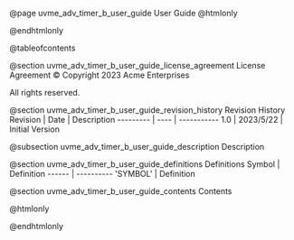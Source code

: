 @page uvme_adv_timer_b_user_guide User Guide
@htmlonly
<div class="autonumbering">
@endhtmlonly


@tableofcontents


@section uvme_adv_timer_b_user_guide_license_agreement License Agreement
© Copyright 2023 Acme Enterprises

All rights reserved.


@section uvme_adv_timer_b_user_guide_revision_history Revision History
Revision  | Date | Description
--------- | ---- | -----------
1.0 | 2023/5/22 | Initial Version

@subsection uvme_adv_timer_b_user_guide_description Description


@section uvme_adv_timer_b_user_guide_definitions Definitions
Symbol | Definition
------ | ----------
 'SYMBOL' | Definition


@section uvme_adv_timer_b_user_guide_contents Contents


@htmlonly
</div>
@endhtmlonly